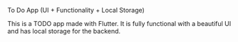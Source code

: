 To Do App (UI + Functionality + Local Storage)

This is a TODO app made with Flutter. It is fully functional with a beautiful UI and has local storage for the backend.